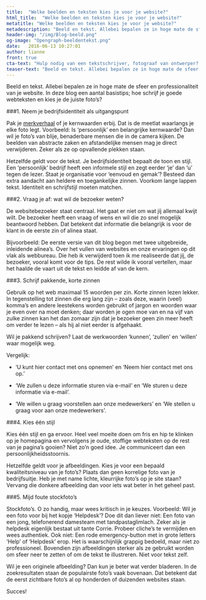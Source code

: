 ```yaml
---
title:  "Welke beelden en teksten kies je voor je website?"
html_title:  "Welke beelden en teksten kies je voor je website?"
metatitle: "Welke beelden en teksten kies je voor je website?"
metadescription: "Beeld en tekst. Allebei bepalen ze in hoge mate de sfeer en professionaliteit van je website. In deze blog een aantal basistips."
header-img: "/img/Blog-beeld.png"
og-image: "Opengraph-beeldentekst.png"
date:   2016-06-13 10:27:01
author: lianne
front: true
cta-text: "Hulp nodig van een tekstschrijver, fotograaf van ontwerper? Bel ons gerust."
teaser-text: "Beeld en tekst. Allebei bepalen ze in hoge mate de sfeer en professionaliteit van je website."
---
```

Beeld en tekst. Allebei bepalen ze in hoge mate de sfeer en professionaliteit van je website. In deze blog een aantal basistips; hoe schrijf je goede webteksten en kies je de juiste foto’s?

###1.	Neem je bedrijfsidentiteit als uitgangspunt

Pak je <a href="/Merkverhaal">merkverhaal</a> of je kernwaarden erbij. Dat is de meetlat waarlangs je elke foto legt. Voorbeeld: Is ‘persoonlijk’ een belangrijke kernwaarde? Dan wil je foto’s van blije, benaderbare mensen die in de camera kijken. De beelden van abstracte zaken en afstandelijke mensen mag je direct verwijderen. Zeker als ze op opvallende plekken staan.

Hetzelfde geldt voor de tekst. Je bedrijfsidentiteit bepaalt de toon en stijl. Een ‘persoonlijk’ bedrijf heeft een informele stijl en zegt eerder ‘je’ dan ‘u’ tegen de lezer. Staat je organisatie voor ‘eenvoud en gemak’? Besteed dan extra aandacht aan heldere en toegankelijke zinnen. Voorkom lange lappen tekst. Identiteit en schrijfstijl moeten matchen.

###2.	Vraag je af: wat wil de bezoeker weten?

De websitebezoeker staat centraal. Het gaat er niet om wat jíj allemaal kwijt wilt. De bezoeker heeft een vraag of wens en wil die zo snel mogelijk beantwoord hebben. Dat betekent dat informatie die belangrijk is voor de klant in de eerste zin of alinea staat.

Bijvoorbeeld: De eerste versie van dit blog begon met twee uitgebreide, inleidende alinea’s. Over het vullen van websites en onze ervaringen op dit vlak als webbureau. Die heb ik verwijderd toen ik me realiseerde dat jij, de bezoeker, vooral komt voor de tips. De rest wilde ík vooral vertellen, maar het haalde de vaart uit de tekst en leidde af van de kern.  

###3.	Schrijf pakkende, korte zinnen

Gebruik op het web maximaal 15 woorden per zin. Korte zinnen lezen lekker. In tegenstelling tot zinnen die erg lang zijn – zoals deze, waarin (veel) komma’s en andere leestekens worden gebruikt of jargon en woorden waar je even over na moet denken; daar worden je ogen moe van en na vijf van zulke zinnen kan het dan zomaar zijn dat je bezoeker geen zin meer heeft om verder te lezen – als hij al niet eerder is afgehaakt.  

Wil je pakkend schrijven? Laat de werkwoorden ‘kunnen’, ‘zullen’ en ‘willen’ waar mogelijk weg.

Vergelijk:

- ‘U kunt hier contact met ons opnemen’ en ‘Neem hier contact met ons op.’

- ‘We zullen u deze informatie sturen via e-mail’ en ‘We sturen u deze informatie via e-mail’.

- ‘We willen u graag voorstellen aan onze medewerkers’ en ‘We stellen u graag voor aan onze medewerkers’.

###4.	Kies één stijl

Kies één stijl en ga ervoor. Heel veel moeite doen om fris en hip te klinken op je homepagina en vervolgens je oude, stoffige webteksten op de rest van je pagina’s gooien? Niet zo’n goed idee. Je communiceert dan een persoonlijkheidsstoornis.

Hetzelfde geldt voor je afbeeldingen. Kies je voor een bepaald kwaliteitsniveau van je foto’s? Plaats dan geen korrelige foto van je bedrijfsuitje. Heb je met name lichte, kleurrijke foto’s op je site staan? Vervang die donkere afbeelding dan voor iets wat beter in het geheel past.   

###5.	Mijd foute stockfoto’s

Stockfoto’s. O zo handig, maar wees kritisch in je keuzes. Voorbeeld: Wil je een foto voor bij het kopje ‘Helpdesk’? Doe dit dan liever niet: Een foto van een jong, telefonerend damesteam met tandpastaglimlach. Zeker als je helpdesk eigenlijk bestaat uit tante Corrie. Probeer cliche’s te vermijden en wees authentiek. Ook niet: Een rode emergency-button met in grote letters ‘Help’ of ‘Helpdesk’ erop. Het is waarschijnlijk grappig bedoeld, maar niet zo professioneel. Bovendien zijn afbeeldingen sterker als ze gebruikt worden om sfeer neer te zetten of om de tekst te illustreren. Niet voor tekst zelf.

Wil je een originele afbeelding? Dan kun je beter wat verder bladeren. In de zoekresultaten staan de populairste foto’s vaak bovenaan. Dat betekent dat de eerst zichtbare foto’s al op honderden of duizenden websites staan.

Succes!
